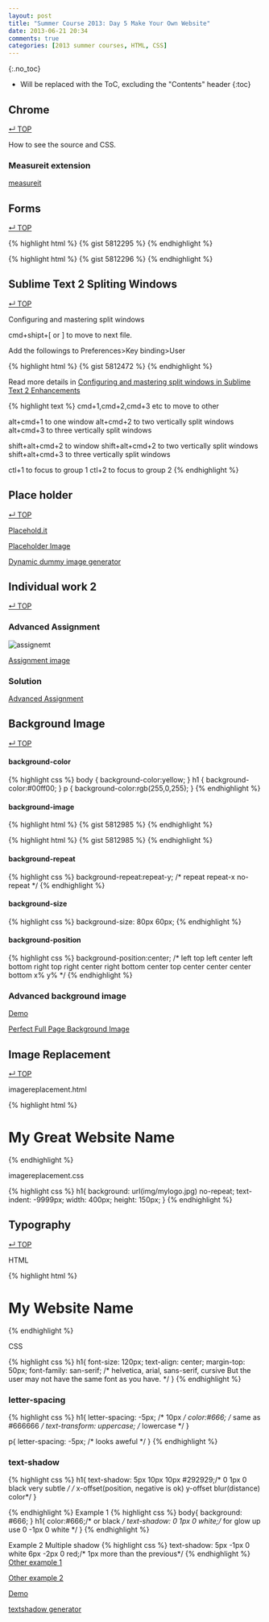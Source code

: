 ```yaml
---
layout: post
title: "Summer Course 2013: Day 5 Make Your Own Website"
date: 2013-06-21 20:34
comments: true
categories: [2013 summer courses, HTML, CSS]
---
```


<!-- more -->

{:.no_toc}

* Will be replaced with the ToC, excluding the "Contents" header
{:toc}

## Chrome
[&#8629; TOP](#markdown-toc)

How to see the source and CSS.

### Measureit extension

[measureit](https://chrome.google.com/webstore/detail/measureit/pokhcahijjfkdccinalifdifljglhclm)



## Forms
[&#8629; TOP](#markdown-toc)

{% highlight html %}
{% gist 5812295 %}
{% endhighlight %}

{% highlight html %}
{% gist 5812296 %}
{% endhighlight %}

## Sublime Text 2 Spliting Windows
[&#8629; TOP](#markdown-toc)

Configuring and mastering split windows

cmd+shipt+[ or ] to move to next file. 

Add the followings to Preferences>Key binding>User

{% highlight html %}
{% gist 5812472 %}
{% endhighlight %}

Read more details in 
[Configuring and mastering split windows in Sublime Text 2 Enhancements](http://shinokada.github.io/blog/2013/06/13/sublime-text-2-enhancements/)

{% highlight text %}
cmd+1,cmd+2,cmd+3 etc to move to other 

alt+cmd+1 to one window
alt+cmd+2 to two vertically split windows
alt+cmd+3 to three vertically split windows

shift+alt+cmd+2 to window
shift+alt+cmd+2 to two vertically split windows
shift+alt+cmd+3 to three vertically split windows

ctl+1 to focus to group 1
ctl+2 to focus to group 2
{% endhighlight %}

## Place holder
[&#8629; TOP](#markdown-toc)

[Placehold.it](http://placehold.it/)

[Placeholder Image](http://lorempixel.com/)

[Dynamic dummy image generator](http://dummyimage.com/)



## Individual work 2
[&#8629; TOP](#markdown-toc)

### Advanced Assignment 
![assignemt](http://sokada.site44.com/img/assignment2.png)

[Assignment image](http://sokada.site44.com/img/assignment2.png)
 
### Solution
[Advanced Assignment](http://sokada.site44.com/assignment2.html)



## Background Image
[&#8629; TOP](#markdown-toc)

#### background-color
	
{% highlight css %}
body
{
	background-color:yellow;
}
h1
{
	background-color:#00ff00;
}
p
{
	background-color:rgb(255,0,255);
}
{% endhighlight %}

#### background-image

{% highlight html %}
{% gist 5812985 %}
{% endhighlight %}

{% highlight html %}
{% gist 5812985 %}
{% endhighlight %}

#### background-repeat

{% highlight css %}
background-repeat:repeat-y;
/*
repeat
repeat-x
no-repeat
*/
{% endhighlight %}

#### background-size

{% highlight css %}
background-size: 80px 60px;
{% endhighlight %}

#### background-position

{% highlight css %}
background-position:center; 
/* left top
left center
left bottom
right top
right center
right bottom
center top
center center
center bottom
x% y%
*/
{% endhighlight %}

### Advanced background image

[Demo](http://css-tricks.com/examples/FullPageBackgroundImage/css-1.php)

[Perfect Full Page Background Image](http://css-tricks.com/perfect-full-page-background-image/)


## Image Replacement
[&#8629; TOP](#markdown-toc)

imagereplacement.html

{% highlight html %}
<h1>My Great Website Name</h1>
{% endhighlight %}

imagereplacement.css

{% highlight css %}
h1{
	background: url(img/mylogo.jpg) no-repeat;
	text-indent: -9999px;
	width: 400px;
	height: 150px;
}
{% endhighlight %}

## Typography
[&#8629; TOP](#markdown-toc)

HTML

{% highlight html %}
<h1>My Website Name</h1>
{% endhighlight %}

CSS

{% highlight css %}
h1{
	font-size: 120px;
	text-align: center;
	margin-top: 50px;
	font-family: san-serif; 
	/* helvetica, arial, sans-serif, cursive
	But the user may not have the same font as you have.
	*/
}
{% endhighlight %}	


### letter-spacing
{% highlight css %}
h1{
	letter-spacing: -5px; /* 10px */
	color:#666; /* same as #666666 */
	text-transform: uppercase; /* lowercase */
}

p{
	letter-spacing: -5px; /* looks aweful */ 
}
{% endhighlight %}

### text-shadow
{% highlight css %}
h1{
	text-shadow: 5px 10px 10px #292929;/* 0 1px 0 black very subtle */
	/* x-offset(position, negative is ok) y-offset blur(distance) color*/
}

{% endhighlight %} 
Example 1
{% highlight css %}
body{
	background: #666;
}
h1{
	color:#666;/* or black */
	text-shadow: 0 1px 0 white;/* for glow up use 0 -1px 0 white */
}
{% endhighlight %}

Example 2 Multiple shadow
{% highlight css %}
text-shadow: 
	5px -1px 0 white
	6px -2px 0 red;/* 1px more than the previous*/
{% endhighlight %}
[Other example 1](http://designshack.net/articles/css/12-fun-css-text-shadows-you-can-copy-and-paste/)

[Other example 2](http://line25.com/articles/using-css-text-shadow-to-create-cool-text-effects)

[Demo](http://line25.com/wp-content/uploads/2010/text-shadow/demo/index.html#vintage)

[textshadow generator](http://css3gen.com/text-shadow/)


